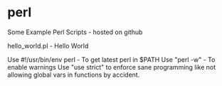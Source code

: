 # perl
Some Example Perl Scripts - hosted on github

hello_world.pl - Hello World

Use #!/usr/bin/env perl - To get latest perl in $PATH
Use "perl -w" - To enable warnings
Use "use strict" to enforce sane programming like not allowing global vars in functions by accident.
